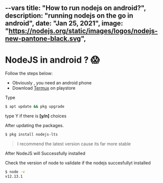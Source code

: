 --vars
title: "How to run nodejs on android?",
description: "running nodejs on the go in android",
date: "Jan 25, 2021",
image: "https://nodejs.org/static/images/logos/nodejs-new-pantone-black.svg",
--

# NodeJS in android ? 😱

Follow the steps below:

- Obviously , you need an android phone
- Download [Termux](https://play.google.com/store/apps/details?id=com.termux.app) on playstore

Type

```bash
$ apt update && pkg upgrade
```

type Y if there is **[y/n]** choices

After updating the packages.

```bash
$ pkg install nodejs-lts
```

> I recommend the latest version cause its far more stable

After NodeJS will Successfully installed

Check the version of node to validate if the nodejs succesfullyt installed

```bash
$ node -v
v12.13.1
```
